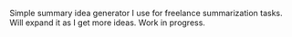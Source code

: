 Simple summary idea generator I use for freelance summarization tasks. Will expand it as I get more ideas. Work in progress. 